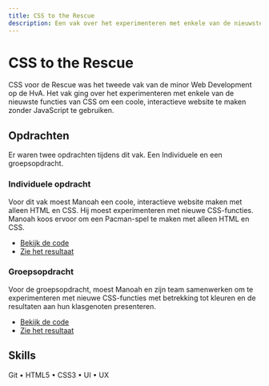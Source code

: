 ```yaml
---
title: CSS to the Rescue
description: Een vak over het experimenteren met enkele van de nieuwste functies van CSS.
---
```


# CSS to the Rescue

CSS voor de Rescue was het tweede vak van de minor Web Development op de HvA. Het vak ging over het experimenteren met enkele van de nieuwste functies van CSS om een coole, interactieve website te maken zonder JavaScript te gebruiken.

## Opdrachten

Er waren twee opdrachten tijdens dit vak. Een Individuele en een groepsopdracht.

### Individuele opdracht

Voor dit vak moest Manoah een coole, interactieve website maken met alleen HTML en CSS. Hij moest experimenteren met nieuwe CSS-functies. Manoah koos ervoor om een Pacman-spel te maken met alleen HTML en CSS.

- [Bekijk de code](https://github.com/mtdvlpr/CSSttR-assignment)
- [Zie het resultaat](https://mtdvlpr.github.io/CSSttR-assignment/)

### Groepsopdracht

Voor de groepsopdracht, moest Manoah en zijn team samenwerken om te experimenteren met nieuwe CSS-functies met betrekking tot kleuren en de resultaten aan hun klasgenoten presenteren.

- [Bekijk de code](https://github.com/mtdvlpr/CSSttR-team-assignment)
- [Zie het resultaat](https://mtdvlpr.github.io/CSSttR-team-assignment/manoah.html)

## Skills

Git • HTML5 • CSS3 • UI • UX
